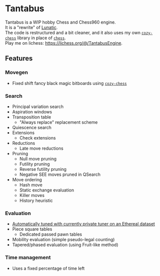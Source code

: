# Tantabus
Tantabus is a WIP hobby Chess and Chess960 engine.<br>
It is a "rewrite" of [Lunatic](https://github.com/analog-hors/lunatic).<br>
The code is restructured and a bit cleaner, and it also uses my own [`cozy-chess`](https://github.com/analog-hors/cozy-chess) library in place of [`chess`](https://github.com/jordanbray/chess).<br>
Play me on lichess: https://lichess.org/@/TantabusEngine.

## Features
### Movegen
- Fixed shift fancy black magic bitboards using [`cozy-chess`](https://github.com/analog-hors/cozy-chess)
### Search
- Principal variation search
- Aspiration windows
- Transposition table
    - "Always replace" replacement scheme
- Quiescence search
- Extensions
    - Check extensions
- Reductions
    - Late move reductions
- Pruning
    - Null move pruning
    - Futility pruning
    - Reverse futility pruning
    - Negative SEE moves pruned in QSearch
- Move ordering
    - Hash move
    - Static exchange evaluation
    - Killer moves
    - History heuristic
### Evaluation
- [Automatically tuned with currently private tuner on an Ethereal dataset](https://github.com/analog-hors/tantabus/commit/8c894ffeed7516b05be0a8e8db6f1d96aa83904c)
- Piece square tables
    - Dedicated passed pawn tables
- Mobility evaluation (simple pseudo-legal counting)
- Tapered/phased evaluation (using Fruit-like method)
### Time management
- Uses a fixed percentage of time left
